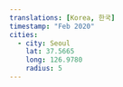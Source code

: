 ```yaml
---
translations: [Korea, 한국]
timestamp: "Feb 2020"
cities:
  - city: Seoul
    lat: 37.5665
    long: 126.9780
    radius: 5
---
```

